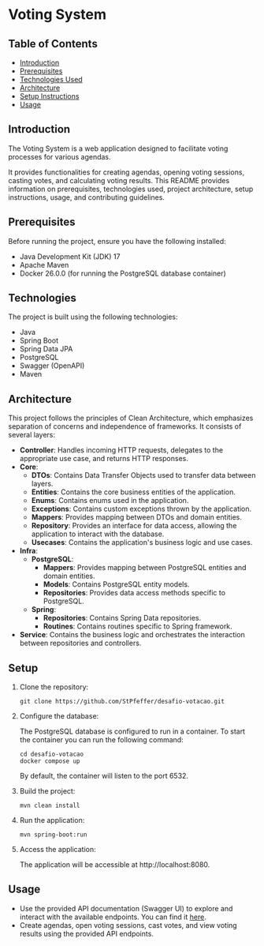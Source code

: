 # Voting System

## Table of Contents

- [Introduction](#Introduction)
- [Prerequisites](#Prerequisites)
- [Technologies Used](#Technologies)
- [Architecture](#Architecture)
- [Setup Instructions](#Setup)
- [Usage](#Usage)

## Introduction

The Voting System is a web application designed to facilitate voting processes for various agendas.

It provides functionalities for creating agendas, opening voting sessions, casting votes, and calculating voting results. This README provides information on prerequisites, technologies used, project architecture, setup instructions, usage, and contributing guidelines.

## Prerequisites

Before running the project, ensure you have the following installed:

- Java Development Kit (JDK) 17
- Apache Maven
- Docker 26.0.0 (for running the PostgreSQL database container)

## Technologies

The project is built using the following technologies:

- Java
- Spring Boot
- Spring Data JPA
- PostgreSQL
- Swagger (OpenAPI)
- Maven

## Architecture

This project follows the principles of Clean Architecture, which emphasizes separation of concerns and independence of frameworks. It consists of several layers:

- **Controller**: Handles incoming HTTP requests, delegates to the appropriate use case, and returns HTTP responses.
- **Core**:
  - **DTOs**: Contains Data Transfer Objects used to transfer data between layers.
  - **Entities**: Contains the core business entities of the application.
  - **Enums**: Contains enums used in the application.
  - **Exceptions**: Contains custom exceptions thrown by the application.
  - **Mappers**: Provides mapping between DTOs and domain entities.
  - **Repository**: Provides an interface for data access, allowing the application to interact with the database.
  - **Usecases**: Contains the application's business logic and use cases.
- **Infra**:
  - **PostgreSQL**:
    - **Mappers**: Provides mapping between PostgreSQL entities and domain entities.
    - **Models**: Contains PostgreSQL entity models.
    - **Repositories**: Provides data access methods specific to PostgreSQL.
  - **Spring**:
    - **Repositories**: Contains Spring Data repositories.
    - **Routines**: Contains routines specific to Spring framework.
- **Service**: Contains the business logic and orchestrates the interaction between repositories and controllers.

## Setup

1. Clone the repository:

    ```shell
    git clone https://github.com/StPfeffer/desafio-votacao.git
    ```

2. Configure the database:

    The PostgreSQL database is configured to run in a container. To start the container you can run the following command:

    ```shell
    cd desafio-votacao
    docker compose up
    ```

    By default, the container will listen to the port 6532.


3. Build the project:

    ```shell
    mvn clean install
    ```

4. Run the application:

    ```shell
    mvn spring-boot:run
    ```

5. Access the application:

    The application will be accessible at http://localhost:8080.

## Usage

- Use the provided API documentation (Swagger UI) to explore and interact with the available endpoints. You can find it [here](http://localhost:8080/swagger-ui/index.html).
- Create agendas, open voting sessions, cast votes, and view voting results using the provided API endpoints.
